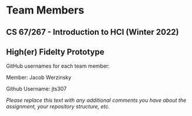 # Team Members
## CS 67/267 - Introduction to HCI (Winter 2022) 
## High(er) Fidelty Prototype

GitHub usernames for each team member:

Member: Jacob Werzinsky

Github Username: jts307

*Please replace this text with any additional comments you have about the assignment, your repository structure, etc.*
